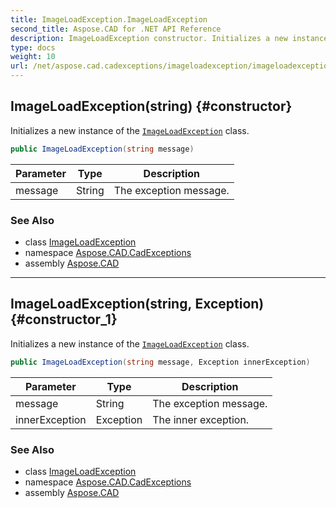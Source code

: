 ```yaml
---
title: ImageLoadException.ImageLoadException
second_title: Aspose.CAD for .NET API Reference
description: ImageLoadException constructor. Initializes a new instance of the ImageLoadException class
type: docs
weight: 10
url: /net/aspose.cad.cadexceptions/imageloadexception/imageloadexception/
---
```

## ImageLoadException(string) {#constructor}

Initializes a new instance of the [`ImageLoadException`](../) class.

```csharp
public ImageLoadException(string message)
```

| Parameter | Type | Description |
| --- | --- | --- |
| message | String | The exception message. |

### See Also

* class [ImageLoadException](../)
* namespace [Aspose.CAD.CadExceptions](../../imageloadexception/)
* assembly [Aspose.CAD](../../../)

---

## ImageLoadException(string, Exception) {#constructor_1}

Initializes a new instance of the [`ImageLoadException`](../) class.

```csharp
public ImageLoadException(string message, Exception innerException)
```

| Parameter | Type | Description |
| --- | --- | --- |
| message | String | The exception message. |
| innerException | Exception | The inner exception. |

### See Also

* class [ImageLoadException](../)
* namespace [Aspose.CAD.CadExceptions](../../imageloadexception/)
* assembly [Aspose.CAD](../../../)


